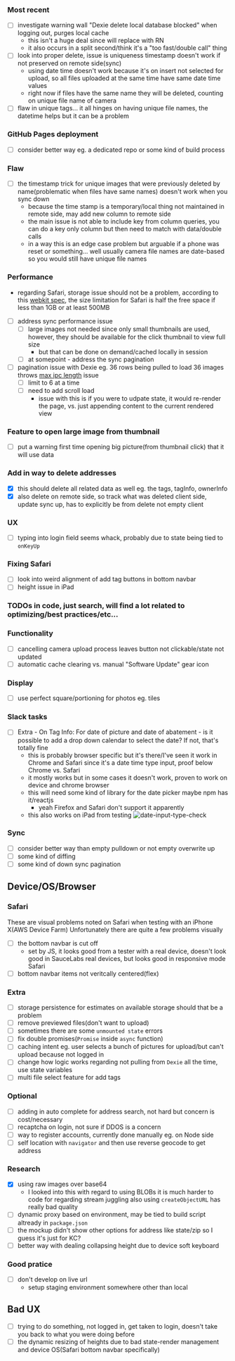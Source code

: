 ### Most recent
- [ ] investigate warning wall "Dexie delete local database blocked" when logging out, purges local cache
    - this isn't a huge deal since will replace with RN
    - it also occurs in a split second/think it's a "too fast/double call" thing
- [ ] look into proper delete, issue is uniqueness timestamp doesn't work if not preserved on remote side(sync)
    - using date time doesn't work because it's on insert not selected for upload, so all files uploaded at the same time have same date time values
    - right now if files have the same name they will be deleted, counting on unique file name of camera
- [ ] flaw in unique tags... it all hinges on having unique file names, the datetime helps but it can be a problem

### GitHub Pages deployment
- [ ] consider better way eg. a dedicated repo or some kind of build process

### Flaw
- [ ] the timestamp trick for unique images that were previously deleted by name(problematic when files have same names) doesn't work when you sync down
    - because the time stamp is a temporary/local thing not maintained in remote side, may add new column to remote side
    - the main issue is not able to include key from column queries, you can do a key only column but then need to match with data/double calls
    - in a way this is an edge case problem but arguable if a phone was reset or something... well usually camera file names are date-based so you would still have unique file names

### Performance
- regarding Safari, storage issue should not be a problem, according to this [webkit spec](https://trac.webkit.org/changeset/237700/webkit/), the size limitation for Safari is half the free space if less than 1GB or at least 500MB
- [ ] address sync performance issue
    - [ ] large images not needed since only small thumbnails are used, however, they should be available for the click thumbnail to view full size
        - but that can be done on demand/cached locally in session
    - [ ] at somepoint - address the sync pagination
- [ ] pagination issue with Dexie eg. 36 rows being pulled to load 36 images throws [max ipc length](https://stackoverflow.com/questions/52717593/maximum-ipc-message-size-exceeded) issue
    - [ ] limit to 6 at a time
    - [ ] need to add scroll load
        - issue with this is if you were to udpate state, it would re-render the page, vs. just appending content to the current rendered view

### Feature to open large image from thumbnail
- [ ] put a warning first time opening big picture(from thumbnail click) that it will use data

### Add in way to delete addresses
- [x] this should delete all related data as well eg. the tags, tagInfo, ownerInfo
- [x] also delete on remote side, so track what was deleted client side, update sync up, has to explicitly be from delete not empty client

### UX
- [ ] typing into login field seems whack, probably due to state being tied to `onKeyUp`

### Fixing Safari
- [ ] look into weird alignment of add tag buttons in bottom navbar
- [ ] height issue in iPad

### TODOs in code, just search, will find a lot related to optimizing/best practices/etc...

### Functionality
- [ ] cancelling camera upload process leaves button not clickable/state not updated
- [ ] automatic cache clearing vs. manual "Software Update" gear icon

### Display
- [ ] use perfect square/portioning for photos eg. tiles

### Slack tasks
- [ ] Extra - On Tag Info: For date of picture and date of abatement - is it possible to add a drop down calendar to select the date? If not, that's totally fine
    - this is probably browser specific but it's there/I've seen it work in Chrome and Safari since it's a date time type input, proof below Chrome vs. Safari
    - it mostly works but in some cases it doesn't work, proven to work on device and chrome browser
    - this will need some kind of library for the date picker maybe npm has it/reactjs
        - yeah Firefox and Safari don't support it apparently
    - this also works on iPad from testing
    ![date-input-type-check](./date-input-type-check.png)

### Sync
- [ ] consider better way than empty pulldown or not empty overwrite up
- [ ] some kind of diffing
- [ ] some kind of down sync pagination

## Device/OS/Browser

### Safari
These are visual problems noted on Safari when testing with an iPhone X(AWS Device Farm)
Unfortunately there are quite a few problems visually
- [ ] the bottom navbar is cut off
    - set by JS, it looks good from a tester with a real device, doesn't look good in SauceLabs real devices,
        but looks good in responsive mode Safari
- [ ] bottom navbar items not veritcally centered(flex)

### Extra
- [ ] storage persistence for estimates on available storage should that be a problem
- [ ] remove previewed files(don't want to upload)
- [ ] sometimes there are some `unmounted state` errors
- [ ] fix double promises(`Promise` inside `async` function)
- [ ] caching intent eg. user selects a bunch of pictures for upload/but can't upload because not logged in
- [ ] change how logic works regarding not pulling from `Dexie` all the time, use state variables
- [ ] multi file select feature for add tags

### Optional
- [ ] adding in auto complete for address search, not hard but concern is cost/necessary
- [ ] recaptcha on login, not sure if DDOS is a concern
- [ ] way to register accounts, currently done manually eg. on Node side
- [ ] self location with `navigator` and then use reverse geocode to get address

### Research
- [x] using raw images over base64
    - I looked into this with regard to using BLOBs it is much harder to code for regarding stream juggling
      also using `createObjectURL` has really bad quality
- [ ] dynamic proxy based on environment, may be tied to build script altready in `package.json`
- [ ] the mockup didn't show other options for address like state/zip so I guess it's just for KC?
- [ ] better way with dealing collapsing height due to device soft keyboard

### Good pratice
- [ ] don't develop on live url
    - setup staging environment somewhere other than local

## Bad UX
- [ ] trying to do something, not logged in, get taken to login, doesn't take you back to what you were doing before
- [ ] the dynamic resizing of heights due to bad state-render management and device OS(Safari bottom navbar specifically)